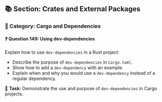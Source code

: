 ## 📚 Section: Crates and External Packages  
### 🔹 Category: Cargo and Dependencies  
#### ❓ Question 149: Using dev-dependencies

Explain how to use `dev-dependencies` in a Rust project:

- Describe the purpose of `dev-dependencies` in `Cargo.toml`.
- Show how to add a `dev-dependency` with an example.
- Explain when and why you would use a `dev-dependency` instead of a regular dependency.

🔧 **Task:** Demonstrate the use and purpose of `dev-dependencies` in Cargo projects.
